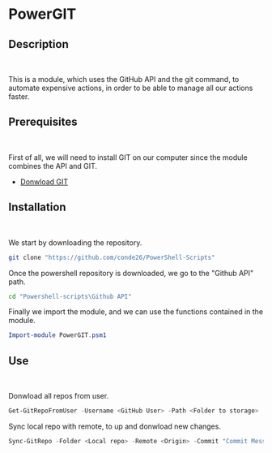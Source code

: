 # PowerGIT

## Description 
<br>

This is a module, which uses the GitHub API and the git command, to automate expensive actions, in order to be able to manage all our actions faster. 

## Prerequisites
<br>

First of all, we will need to install GIT on our computer since the module combines the API and GIT. 

* [Donwload GIT](https://git-scm.com/downloads) 

## Installation 
<br>

We start by downloading the repository. 

```bash
git clone "https://github.com/conde26/PowerShell-Scripts"
```

Once the powershell repository is downloaded, we go to the "Github API" path.

```bash
cd "Powershell-scripts\Github API"
```

Finally we import the module, and we can use the functions contained in the module.  

```powershell
Import-module PowerGIT.psm1
```

## Use
<br>

Donwload all repos from user. 

```powershell
Get-GitRepoFromUser -Username <GitHub User> -Path <Folder to storage>
```

Sync local repo with remote, to up and donwload new changes. 

```powershell
Sync-GitRepo -Folder <Local repo> -Remote <Origin> -Commit "Commit Message" -Branch <master>
```

